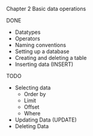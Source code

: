Chapter 2 Basic data operations

DONE
- Datatypes
- Operators
- Naming conventions
- Setting up a database
- Creating and deleting a table
- Inserting data (INSERT)

TODO
- Selecting data
  - Order by
  - Limit
  - Offset
  - Where
- Updating Data (UPDATE)
- Deleting Data
